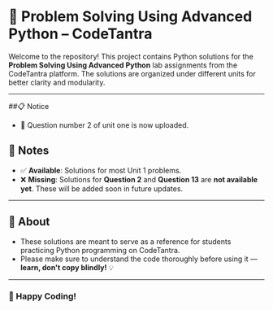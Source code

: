# 🚀 Problem Solving Using Advanced Python – CodeTantra

Welcome to the repository! This project contains Python solutions for the **Problem Solving Using Advanced Python** lab assignments from the CodeTantra platform. The solutions are organized under different units for better clarity and modularity.

---

##📋 Notice 
- 📌 Question number 2 of unit one is now uploaded.

## 📝 Notes

- ✅ **Available**: Solutions for most Unit 1 problems.
- ❌ **Missing**: Solutions for **Question 2** and **Question 13** are **not available yet**. These will be added soon in future updates.

---

## 📌 About

- These solutions are meant to serve as a reference for students practicing Python programming on CodeTantra.
- Please make sure to understand the code thoroughly before using it — **learn, don't copy blindly!** 💡

---

### 🔗 Happy Coding!
